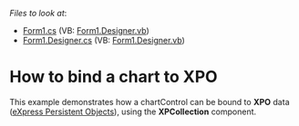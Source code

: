 <!-- default file list -->
*Files to look at*:

* [Form1.cs](./CS/BindChartToXPO/Form1.cs) (VB: [Form1.Designer.vb](./VB/BindChartToXPO/Form1.Designer.vb))
* [Form1.Designer.cs](./CS/BindChartToXPO/Form1.Designer.cs) (VB: [Form1.Designer.vb](./VB/BindChartToXPO/Form1.Designer.vb))
<!-- default file list end -->
# How to bind a chart to XPO


<p>This example demonstrates how a chartControl can be bound to <strong>XPO</strong> data (<a href="http://devexpress.com/Products/NET/XPO/">eXpress Persistent Objects</a>), using the <strong>XPCollection</strong> component.</p>

<br/>


